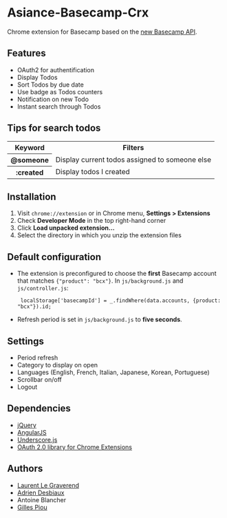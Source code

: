 Asiance-Basecamp-Crx
====================

Chrome extension for Basecamp based on the [new Basecamp API](https://github.com/37signals/bcx-api).

Features
--------------------

  - OAuth2 for authentification
  - Display Todos
  - Sort Todos by due date
  - Use badge as Todos counters
  - Notification on new Todo
  - Instant search through Todos

Tips for search todos
--------------------
<table>
  <tr>
    <th>Keyword</th>
    <th>Filters</th>
  </tr>
  <tr>
    <th>@someone</th>
    <td>Display current todos assigned to someone else</td>
  </tr>
  <tr>
    <th>:created</th>
    <td>Display todos I created</td>
  </tr>
</table>

Installation
--------------------

1. Visit `chrome://extension` or in Chrome menu, **Settings > Extensions**
2. Check **Developer Mode** in the top right-hand corner
3. Click **Load unpacked extension…**
4. Select the directory in which you unzip the extension files

Default configuration
--------------------

*  The extension is preconfigured to choose the **first** Basecamp account that matches `{"product": "bcx"}`. In `js/background.js` and `js/controller.js`:

        localStorage['basecampId'] = _.findWhere(data.accounts, {product: "bcx"}).id;

*  Refresh period is set in `js/background.js` to **five seconds**.

Settings
--------------------

  - Period refresh
  - Category to display on open
  - Languages (English, French, Italian, Japanese, Korean, Portuguese)
  - Scrollbar on/off
  - Logout

Dependencies
--------------------

  - [jQuery](http://jquery.com/)
  - [AngularJS](http://angularjs.org/)
  - [Underscore.js](http://underscorejs.org/g/)
  - [OAuth 2.0 library for Chrome Extensions](https://github.com/borismus/oauth2-extensions)

Authors
--------------------

  - [Laurent Le Graverend](https://github.com/laurent-le-graverend)
  - [Adrien Desbiaux](https://github.com/AdrienFromToulouse)
  - Antoine Blancher
  - [Gilles Piou](https://github.com/pioug)